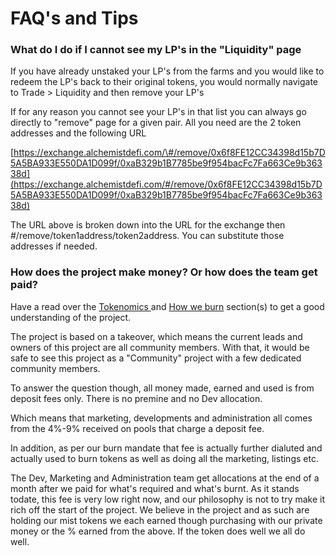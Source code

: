 # FAQ's and Tips

### What do I do if I cannot see my LP's in the "Liquidity" page

If you have already unstaked your LP's from the farms and you would like to redeem the LP's back to their original tokens, you would normally navigate to Trade &gt; Liquidity and then remove your LP's 

If for any reason you cannot see your LP's in that list you can always go directly to "remove" page for a given pair. All you need are the 2 token addresses and the following URL

[https://exchange.alchemistdefi.com/\#/remove/0x6f8FE12CC34398d15b7D5A5BA933E550DA1D099f/0xaB329b1B7785be9f954bacFc7Fa663Ce9b36338d](https://exchange.alchemistdefi.com/#/remove/0x6f8FE12CC34398d15b7D5A5BA933E550DA1D099f/0xaB329b1B7785be9f954bacFc7Fa663Ce9b36338d)

The URL above is broken down into the URL for the exchange then \#/remove/token1address/token2address. You can substitute those addresses if needed. 

### How does the project make money? Or how does the team get paid? 

Have a read over the [Tokenomics ](../tokenomics/mist-token.md)and [How we burn](../the-alchemist-defi-project/automated-burning-mechanism.md) section\(s\) to get a good understanding of the project.

The project is based on a takeover, which means the current leads and owners of this project are all community members. With that, it would be safe to see this project as a "Community" project with a few dedicated community members. 

To answer the question though, all money made, earned and used is from deposit fees only. There is no premine and no Dev allocation.

Which means that marketing, developments and administration all comes from the 4%-9% received on pools that charge a deposit fee.

In addition, as per our burn mandate that fee is actually further dialuted and actually used to burn tokens as well as doing all the marketing, listings etc. 

The Dev, Marketing and Administration team get allocations at the end of a month after we paid for what's required and what's burnt. As it stands todate, this fee is very low right now, and our philosophy is not to try make it rich off the start of the project. We believe in the project and as such are holding our mist tokens we each earned though purchasing with our private money or the % earned from the above. If the token does well we all do well.

 



